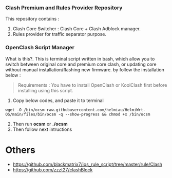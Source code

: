 ### Clash Premium and Rules Provider Repository
This repository contains :
1. Clash Core Switcher : Clash Core + Clash Adblock manager.
2. Rules provider for traffic separator purpose.

### OpenClash Script Manager
What is this?. This is terminal script written in bash, which allow you to switch between original core and premium core clash, or updating core without manual installation/flashing new firmware. by follow the installation below :

> Requirements : You have to install OpenClash or KoolClash first before installing using this script.

1. Copy below codes, and paste it to terminal
```
wget -O /bin/ocsm raw.githubusercontent.com/helmiau/HelmiWrt-OS/main/files/bin/ocsm -q --show-progress && chmod +x /bin/ocsm
```
2. Then run **ocsm** or **./ocsm**
3. Then follow next intructions


# Others
- https://github.com/blackmatrix7/ios_rule_script/tree/master/rule/Clash
- https://github.com/zzzt27/clashBlock
